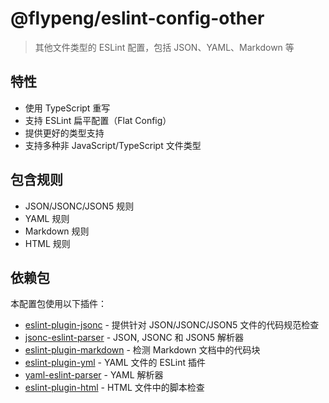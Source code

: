 # @flypeng/eslint-config-other

> 其他文件类型的 ESLint 配置，包括 JSON、YAML、Markdown 等

## 特性

- 使用 TypeScript 重写
- 支持 ESLint 扁平配置（Flat Config）
- 提供更好的类型支持
- 支持多种非 JavaScript/TypeScript 文件类型

## 包含规则

- JSON/JSONC/JSON5 规则
- YAML 规则
- Markdown 规则
- HTML 规则

## 依赖包

本配置包使用以下插件：

- [eslint-plugin-jsonc](https://github.com/ota-meshi/eslint-plugin-jsonc) - 提供针对 JSON/JSONC/JSON5 文件的代码规范检查
- [jsonc-eslint-parser](https://github.com/ota-meshi/jsonc-eslint-parser) - JSON, JSONC 和 JSON5 解析器
- [eslint-plugin-markdown](https://github.com/eslint/eslint-plugin-markdown) - 检测 Markdown 文档中的代码块
- [eslint-plugin-yml](https://github.com/ota-meshi/eslint-plugin-yml) - YAML 文件的 ESLint 插件
- [yaml-eslint-parser](https://github.com/ota-meshi/yaml-eslint-parser) - YAML 解析器
- [eslint-plugin-html](https://github.com/BenoitZugmeyer/eslint-plugin-html) - HTML 文件中的脚本检查

